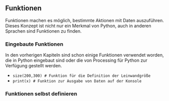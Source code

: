 ## Funktionen

<!--{% youtube %}https://youtu.be/Uzb_ajpcMUo?list=PLD20BEE125C1FC7B1{% endyoutube %}-->

Funktionen machen es möglich, bestimmte Aktionen mit Daten auszuführen. Dieses Konzept ist nicht nur ein Merkmal von Python, auch in anderen Sprachen sind Funktionen zu finden.

### Eingebaute Funktionen

In den vorherigen Kapiteln sind schon einige Funktionen verwendet worden, die in Python eingebaut sind oder die von Processing für Python zur Verfügung gestellt werden.

* `size(200,300) # Funktion für die Definition der Leinwandgröße`
* `print(x) # Funktion zur Ausgabe von Daten auf der Konsole`


### Funktionen selbst definieren


